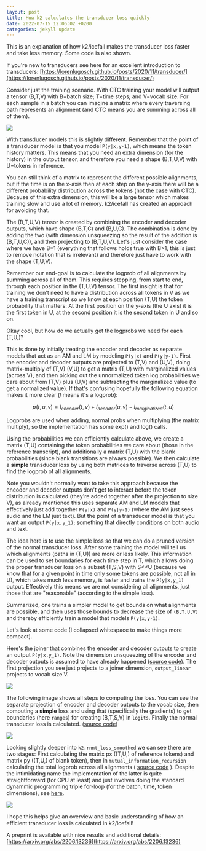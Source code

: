 ```yaml
---
layout: post
title: How k2 calculates the transducer loss quickly
date: 2022-07-15 12:06:02 +0200
categories: jekyll update
---
```


This is an explanation of how k2/icefall makes the transducer loss faster and take less memory. Some code is also shown.

If you're new to transducers see here for an excellent introduction to transducers: [https://lorenlugosch.github.io/posts/2020/11/transducer/](https://lorenlugosch.github.io/posts/2020/11/transducer/)

Consider just the training scenario.  With CTC training your model will output a tensor (B,T,V) with B=batch size; T=time steps; and V=vocab size. For each sample in a batch you can imagine a matrix where every traversing path represents an alignment (and CTC means you are summing across all of them).

<img src="{{site.url}}/images/k2_align.png" style="display: block; margin: auto;" />

With transducer models this is slightly different. Remember that the point of a transducer model is that you model `P(y|x,y-1)`, which means the token history matters. This means that you need an extra dimension (for the history) in the output tensor, and therefore you need a shape (B,T,U,V) with U=tokens in reference.

You can still think of a matrix to represent the different possible alignments, but if the time is on the x-axis then at each step on the y-axis there will be a different probability distribution across the tokens (not the case with CTC). Because of this extra dimension, this will be a large tensor which makes training slow and use a lot of memory. k2/icefall has created an approach for avoiding that.

The (B,T,U,V) tensor is created by combining the encoder and decoder outputs, which have shape (B,T,C) and (B,U,C). The combination is done by adding the two (with dimension unsqueezing so the result of the addition is (B,T,U,C)), and then projecting to (B,T,U,V).  Let's just consider the case where we have B=1 (everything that follows holds true with B>1, this is just to remove notation that is irrelevant) and therefore just have to work with the shape (T,U,V).

Remember our end-goal is to calculate the logprob of all alignments by summing across all of them. This requires stepping, from start to end, through each position in the (T,U,V) tensor. The first insight is that for training we don't need to have a distribution across all tokens in V as we have a training transcript so we know at each position (T,U) the token probability that matters: At the first position on the y-axis (the U axis) it is the first token in U, at the second position it is the second token in U and so on.

Okay cool, but how do we actually get the logprobs we need for each (T,U,)?

This is done by initially treating the encoder and decoder as separate models that act as an AM and LM by modeling `P(y|x)` and `P(y|y-1)`.  First the encoder and decoder outputs are  projected to (T,V) and (U,V), doing matrix-multiply of (T,V) (V,U) to get a matrix (T,U) with marginalized values (across V), and then picking out the unnormalized token log probabilities we care about from (T,V) plus (U,V) and subtracting the marginalized value (to get a normalized value). If that's confusing hopefully the following equation makes it more clear ($l$ means it's a logprob):

$$p(t,u,v)=l_{encoder}(t,v) + l_{decoder}(u,v) - l_{marginalized}(t,u)$$

Logprobs are used when adding, normal probs when multiplying (the matrix multiply), so the implementation has some exp() and log() calls.

Using the probabilities we can efficiently calculate above, we create a matrix (T,U) containing the token probabilities we care about (those in the reference transcript), and additionally a matrix (T,U) with the blank probabilities (since blank transitions are always possible). We then calculate a **simple** transducer loss by using both matrices to traverse across (T,U) to find the logprob of all alignments.

Note you wouldn't normally want to take this approach because the encoder and decoder outputs don't get to interact before the token distribution is calculated (they're added together after the projection to size V), as already mentioned this uses separate AM and LM models that effectively just add together `P(y|x)` and `P(y|y-1)` (where the AM just sees audio and the LM just text). But the point of a transducer model is that you want an output `P(y|x,y_1)`; something that directly conditions on both audio and text.

The idea here is to use the simple loss so that we can do a pruned version of the normal transducer loss. After some training the model will tell us which alignments (paths in (T,U)) are more or less likely. This information can be used to set boundaries for each time step in T, which allows doing the proper transducer loss on a subset (T,S,V) with S<\<U (because we know that for a given point in time only some tokens are possible, not all in U), which takes much less memory, is faster and trains the `P(y|x,y_1)` output. Effectively this means we are not considering all alignments, just those that are "reasonable" (according to the simple loss).

Summarized, one trains a simpler model to get bounds on what alignments are possible, and then uses those bounds to decrease the size of `(B,T,U,V)` and thereby efficiently train a model that models `P(y|x,y-1)`.

Let's look at some code (I collapsed whitespace to make things more compact).

Here's the joiner that combines the encoder and decoder outputs to create an output `P(y|x,y_1)`. Note the dimension unsqueezing of the encoder and decoder outputs is assumed to have already happened ([source code](https://github.com/k2-fsa/icefall/blob/master/egs/librispeech/ASR/pruned_transducer_stateless2/joiner.py)). The first projection you see just projects to a joiner dimension, `output_linear` projects to vocab size V.

<img src="{{site.url}}/images/k2_joiner.png" style="display: block; margin: auto;" />

The following image shows all steps to computing the loss. You can see the separate projection of encoder and decoder outputs to the vocab size, then computing a **simple** loss and using that (specifically the gradients) to get boundaries (here `ranges`) for creating (B,T,S,V) in `logits`. Finally the normal transducer loss is calculated. ([source code](https://github.com/k2-fsa/icefall/blob/master/egs/librispeech/ASR/pruned_transducer_stateless2/model.py#L146))

<img src="{{site.url}}/images/k2_losshighlevel.png" style="display: block; margin: auto;" />

Looking slightly deeper into `k2.rnnt_loss_smoothed` we can see there are two stages: First calculating the matrix px ((T,U,) of reference tokens) and matrix py ((T,U,) of blank token), then in `mutual_information_recursion` calculating the total logprob across all alignments ( [source code](https://github.com/k2-fsa/k2/blob/master/k2/python/k2/rnnt_loss.py#L1152) ). Despite the intimidating name the implementation of the latter is quite straightforward (for CPU at least) and just involves doing the standard dynammic programming triple for-loop (for the batch, time, token dimensions), see [here](https://github.com/k2-fsa/k2/blob/master/k2/python/csrc/torch/mutual_information_cpu.cu#L89).

<img src="{{site.url}}/images/k2_smoothloss.png" style="display: block; margin: auto;" />

I hope this helps give an overview and basic understanding of how an efficient transducer loss is calculated in k2/icefall!

A preprint is available with nice results and additional details: [https://arxiv.org/abs/2206.13236](https://arxiv.org/abs/2206.13236)
